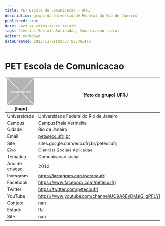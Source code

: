 ```yaml
---
title: PET Escola de Comunicacao - UFRJ
description: grupo da Universidade Federal do Rio de Janeiro
published: true
date: 2023-11-29T03:37:02.781470
tags: Ciencias Sociais Aplicadas, Comunicacao social
editor: markdown
dateCreated: 2023-11-29T03:37:02.781470
---
```


# PET Escola de Comunicacao


| ![placeholder.png](/placeholder.png) [logo] | [foto do grupo] UFRJ         |
| ------------------------------------------- | ------------------------------------------------- |
| Universidade                                | Universidade Federal do Rio de Janeiro      |
| Campus                                      | Campus Praia Vermelha            |
| Cidade                                      | Rio de Janeiro             |
| Email                                       | pet@eco.ufrj.br             |
| Site                                        | sites.google.com/eco.ufrj.br/petecoufrj              |
| Eixo                                        | Ciencias Sociais Aplicadas              |
| Tematica                                    | Comunicacao social          |
| Ano de criacao                              | 2012        |
| Instagram                                   | https://instagram.com/petecoufrj         |
| Facebook                                    | https://www.facebook.com/petecoufrj          |
| Twitter                                     | https://twitter.com/petecoufrj           |
| YouTube                                     | https://www.youtube.com/channel/UC9A6EyDMalG_gPFLYlCaa3g           |
| Contato                                     | nan         |
| Estado                                      |  RJ            |
| Site                                        | nan |
